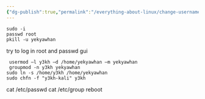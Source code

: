 ```yaml
---
{"dg-publish":true,"permalink":"/everything-about-linux/change-username-in-kali/","dgPassFrontmatter":true,"noteIcon":""}
---
```



	sudo -i
	passwd root
	pkill -u yekyawhan

try to log in root and passwd gui

	 usermod –l y3kh –d /home/yekyawhan –m yekyawhan
	 groupmod -n y3kh yekyawhan
	sudo ln -s /home/y3kh /home/yekyawhan
	sudo chfn -f "y3kh-kali" y3kh

cat /etc/passwd
cat /etc/group
reboot
